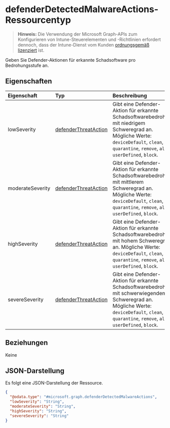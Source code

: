 # <a name="defenderdetectedmalwareactions-resource-type"></a>defenderDetectedMalwareActions-Ressourcentyp

> **Hinweis:** Die Verwendung der Microsoft Graph-APIs zum Konfigurieren von Intune-Steuerelementen und -Richtlinien erfordert dennoch, dass der Intune-Dienst vom Kunden [ordnungsgemäß lizenziert](https://go.microsoft.com/fwlink/?linkid=839381) ist.

Geben Sie Defender-Aktionen für erkannte Schadsoftware pro Bedrohungsstufe an.
## <a name="properties"></a>Eigenschaften
|Eigenschaft|Typ|Beschreibung|
|:---|:---|:---|
|lowSeverity|[defenderThreatAction](../resources/intune_deviceconfig_defenderthreataction.md)|Gibt eine Defender-Aktion für erkannte Schadsoftwarebedrohung mit niedrigem Schweregrad an. Mögliche Werte: `deviceDefault`, `clean`, `quarantine`, `remove`, `allow`, `userDefined`, `block`.|
|moderateSeverity|[defenderThreatAction](../resources/intune_deviceconfig_defenderthreataction.md)|Gibt eine Defender-Aktion für erkannte Schadsoftwarebedrohung mit mittlerem Schweregrad an. Mögliche Werte: `deviceDefault`, `clean`, `quarantine`, `remove`, `allow`, `userDefined`, `block`.|
|highSeverity|[defenderThreatAction](../resources/intune_deviceconfig_defenderthreataction.md)|Gibt eine Defender-Aktion für erkannte Schadsoftwarebedrohung mit hohem Schweregrad an. Mögliche Werte: `deviceDefault`, `clean`, `quarantine`, `remove`, `allow`, `userDefined`, `block`.|
|severeSeverity|[defenderThreatAction](../resources/intune_deviceconfig_defenderthreataction.md)|Gibt eine Defender-Aktion für erkannte Schadsoftwarebedrohung mit schwerwiegendem Schweregrad an. Mögliche Werte: `deviceDefault`, `clean`, `quarantine`, `remove`, `allow`, `userDefined`, `block`.|

## <a name="relationships"></a>Beziehungen
Keine
## <a name="json-representation"></a>JSON-Darstellung
Es folgt eine JSON-Darstellung der Ressource.
<!-- {
  "blockType": "resource",
  "@odata.type": "microsoft.graph.defenderDetectedMalwareActions"
}
-->
``` json
{
  "@odata.type": "#microsoft.graph.defenderDetectedMalwareActions",
  "lowSeverity": "String",
  "moderateSeverity": "String",
  "highSeverity": "String",
  "severeSeverity": "String"
}
```



